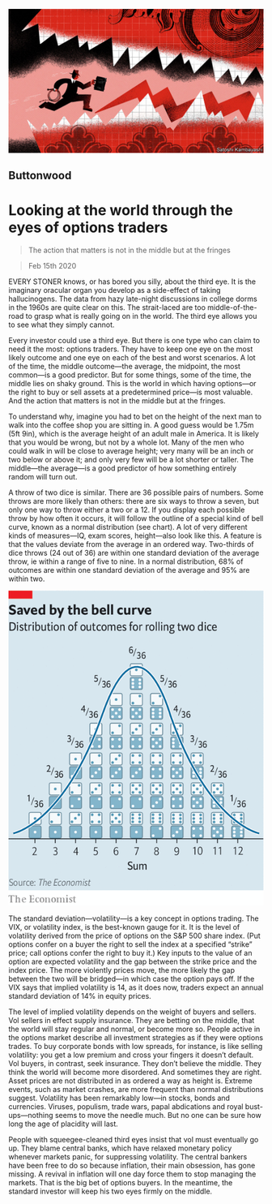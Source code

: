 ![](./images/20200215_FND010.jpg)

## Buttonwood

# Looking at the world through the eyes of options traders

> The action that matters is not in the middle but at the fringes

> Feb 15th 2020

EVERY STONER knows, or has bored you silly, about the third eye. It is the imaginary oracular organ you develop as a side-effect of taking hallucinogens. The data from hazy late-night discussions in college dorms in the 1960s are quite clear on this. The strait-laced are too middle-of-the-road to grasp what is really going on in the world. The third eye allows you to see what they simply cannot.

Every investor could use a third eye. But there is one type who can claim to need it the most: options traders. They have to keep one eye on the most likely outcome and one eye on each of the best and worst scenarios. A lot of the time, the middle outcome—the average, the midpoint, the most common—is a good predictor. But for some things, some of the time, the middle lies on shaky ground. This is the world in which having options—or the right to buy or sell assets at a predetermined price—is most valuable. And the action that matters is not in the middle but at the fringes.

To understand why, imagine you had to bet on the height of the next man to walk into the coffee shop you are sitting in. A good guess would be 1.75m (5ft 9in), which is the average height of an adult male in America. It is likely that you would be wrong, but not by a whole lot. Many of the men who could walk in will be close to average height; very many will be an inch or two below or above it; and only very few will be a lot shorter or taller. The middle—the average—is a good predictor of how something entirely random will turn out.

A throw of two dice is similar. There are 36 possible pairs of numbers. Some throws are more likely than others: there are six ways to throw a seven, but only one way to throw either a two or a 12. If you display each possible throw by how often it occurs, it will follow the outline of a special kind of bell curve, known as a normal distribution (see chart). A lot of very different kinds of measures—IQ, exam scores, height—also look like this. A feature is that the values deviate from the average in an ordered way. Two-thirds of dice throws (24 out of 36) are within one standard deviation of the average throw, ie within a range of five to nine. In a normal distribution, 68% of outcomes are within one standard deviation of the average and 95% are within two.

![](./images/20200215_FNC961.png)

The standard deviation—volatility—is a key concept in options trading. The VIX, or volatility index, is the best-known gauge for it. It is the level of volatility derived from the price of options on the S&P 500 share index. (Put options confer on a buyer the right to sell the index at a specified “strike” price; call options confer the right to buy it.) Key inputs to the value of an option are expected volatility and the gap between the strike price and the index price. The more violently prices move, the more likely the gap between the two will be bridged—in which case the option pays off. If the VIX says that implied volatility is 14, as it does now, traders expect an annual standard deviation of 14% in equity prices.

The level of implied volatility depends on the weight of buyers and sellers. Vol sellers in effect supply insurance. They are betting on the middle, that the world will stay regular and normal, or become more so. People active in the options market describe all investment strategies as if they were options trades. To buy corporate bonds with low spreads, for instance, is like selling volatility: you get a low premium and cross your fingers it doesn’t default. Vol buyers, in contrast, seek insurance. They don’t believe the middle. They think the world will become more disordered. And sometimes they are right. Asset prices are not distributed in as ordered a way as height is. Extreme events, such as market crashes, are more frequent than normal distributions suggest. Volatility has been remarkably low—in stocks, bonds and currencies. Viruses, populism, trade wars, papal abdications and royal bust-ups—nothing seems to move the needle much. But no one can be sure how long the age of placidity will last.

People with squeegee-cleaned third eyes insist that vol must eventually go up. They blame central banks, which have relaxed monetary policy whenever markets panic, for suppressing volatility. The central bankers have been free to do so because inflation, their main obsession, has gone missing. A revival in inflation will one day force them to stop managing the markets. That is the big bet of options buyers. In the meantime, the standard investor will keep his two eyes firmly on the middle.